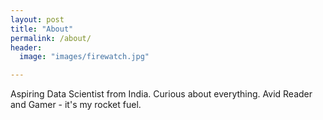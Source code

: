 ```yaml
---
layout: post
title: "About"
permalink: /about/
header:
  image: "images/firewatch.jpg"

---
```


Aspiring Data Scientist from India.
Curious about everything.
Avid Reader and Gamer - it's my rocket fuel.

